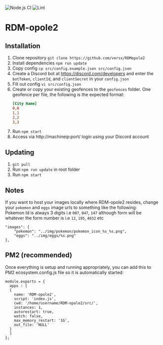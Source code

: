 ![Node.js CI](https://github.com/versx/RDMopole2/workflows/Node.js%20CI/badge.svg)
![Lint](https://github.com/versx/RDMopole2/workflows/Lint/badge.svg)  
# RDM-opole2  

## Installation  
1. Clone repository `git clone https://github.com/versx/RDMopole2`  
1. Install dependencies `npm run update`  
1. Copy config `cp src/config.example.json src/config.json`  
1. Create a Discord bot at https://discord.com/developers and enter the `botToken`, `clientId`, and `clientSecret` in your `config.json`  
1. Fill out config `vi src/config.json`  
1. Create or copy your existing geofences to the `geofences` folder. One geofence per file, the following is the expected format:  
    ```ini
    [City Name]
    0,0
    1,1
    2,2
    3,3
    ```
1. Run `npm start`  
1. Access via http://machineip:port/ login using your Discord account    

## Updating  
1. `git pull`  
1. Run `npm run update` in root folder  
1. Run `npm start`  

## Notes  
If you want to host your images locally where RDM-opole2 resides, change your `pokemon` and `eggs` image urls to something like the following:  
Pokemon Id is always 3 digits i.e `007`, `047`, `147` although form will be whatever the form number is i.e `12`, `195`, `4032` etc  
```
"images": {
    "pokemon": "../img/pokemon/pokemon_icon_%s_%s.png",
    "eggs": "../img/eggs/%s.png"
},
```

## PM2 (recommended)  
Once everything is setup and running appropriately, you can add this to PM2 ecosystem.config.js file so it is automatically started:  
```
module.exports = {
  apps : [
  {
    name: 'RDM-opole2',
    script: 'index.js',
    cwd: '/home/username/RDM-opole2/src/',
    instances: 1,
    autorestart: true,
    watch: false,
    max_memory_restart: '1G',
    out_file: 'NULL'
  }
  ]
};
```
